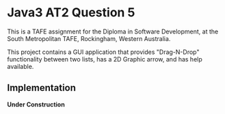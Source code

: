 
# Java3 AT2 Question 5
This is a TAFE assignment for the Diploma in Software Development,
at the South Metropolitan TAFE, Rockingham, Western Australia.

This project contains a GUI application that provides "Drag-N-Drop" 
functionality between two lists, has a 2D Graphic arrow, and has help
available.

## Implementation

**Under Construction**
 
